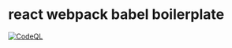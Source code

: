# react webpack babel boilerplate

[![CodeQL](https://github.com/toddmath/react-webpack-babel-boilerplate/actions/workflows/codeql-analysis.yml/badge.svg)](https://github.com/toddmath/react-webpack-babel-boilerplate/actions/workflows/codeql-analysis.yml)
